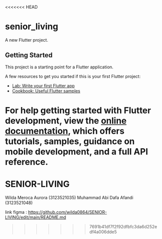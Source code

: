 <<<<<<< HEAD
# senior_living

A new Flutter project.

## Getting Started

This project is a starting point for a Flutter application.

A few resources to get you started if this is your first Flutter project:

- [Lab: Write your first Flutter app](https://docs.flutter.dev/get-started/codelab)
- [Cookbook: Useful Flutter samples](https://docs.flutter.dev/cookbook)

For help getting started with Flutter development, view the
[online documentation](https://docs.flutter.dev/), which offers tutorials,
samples, guidance on mobile development, and a full API reference.
=======
# SENIOR-LIVING
Wilda Meroca Aurora (3123521035)
Muhammad Abi Dafa Afandi (3123521048)

link figma :
https://github.com/wilda0864/SENIOR-LIVING/edit/main/README.md
>>>>>>> 7691b41df7f2f92dfbfc3da6d252edf4a006dde5
